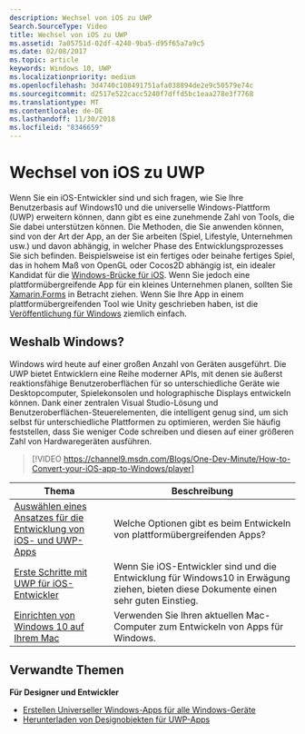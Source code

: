 ```yaml
---
description: Wechsel von iOS zu UWP
Search.SourceType: Video
title: Wechsel von iOS zu UWP
ms.assetid: 7a05751d-02df-4240-9ba5-d95f65a7a9c5
ms.date: 02/08/2017
ms.topic: article
keywords: Windows 10, UWP
ms.localizationpriority: medium
ms.openlocfilehash: 3d4740c108491751afa038894de2e9c50579e74c
ms.sourcegitcommit: d2517e522cacc5240f7dffd5bc1eaa278e3f7768
ms.translationtype: MT
ms.contentlocale: de-DE
ms.lasthandoff: 11/30/2018
ms.locfileid: "8346659"
---
```

# <a name="move-from-ios-to-uwp"></a>Wechsel von iOS zu UWP

Wenn Sie ein iOS-Entwickler sind und sich fragen, wie Sie Ihre Benutzerbasis auf Windows10 und die universelle Windows-Plattform (UWP) erweitern können, dann gibt es eine zunehmende Zahl von Tools, die Sie dabei unterstützen können. Die Methoden, die Sie anwenden können, sind von der Art der App, an der Sie arbeiten (Spiel, Lifestyle, Unternehmen usw.) und davon abhängig, in welcher Phase des Entwicklungsprozesses Sie sich befinden. Beispielsweise ist ein fertiges oder beinahe fertiges Spiel, das in hohem Maß von OpenGL oder Cocos2D abhängig ist, ein idealer Kandidat für die [Windows-Brücke für iOS](https://dev.windows.com/bridges/ios). Wenn Sie jedoch eine plattformübergreifende App für ein kleines Unternehmen planen, sollten Sie [Xamarin.Forms](https://www.xamarin.com/forms) in Betracht ziehen. Wenn Sie Ihre App in einem plattformübergreifenden Tool wie Unity geschrieben haben, ist die [Veröffentlichung für Windows](http://blogs.unity3d.com/2015/09/09/windows-10-universal-apps-in-unity-5-2/) ziemlich einfach.

## <a name="why-windows"></a>Weshalb Windows?

Windows wird heute auf einer großen Anzahl von Geräten ausgeführt. Die UWP bietet Entwicklern eine Reihe moderner APIs, mit denen sie äußerst reaktionsfähige Benutzeroberflächen für so unterschiedliche Geräte wie Desktopcomputer, Spielekonsolen und holographische Displays entwickeln können. Dank einer zentralen Visual Studio-Lösung und Benutzeroberflächen-Steuerelementen, die intelligent genug sind, um sich selbst für unterschiedliche Plattformen zu optimieren, werden Sie häufig feststellen, dass Sie weniger Code schreiben und diesen auf einer größeren Zahl von Hardwaregeräten ausführen.

> [!VIDEO https://channel9.msdn.com/Blogs/One-Dev-Minute/How-to-Convert-your-iOS-app-to-Windows/player]

| Thema | Beschreibung |
|-------|-------------|
| [Auswählen eines Ansatzes für die Entwicklung von iOS- und UWP-Apps](selecting-an-approach-to-ios-and-uwp-app-development.md) | Welche Optionen gibt es beim Entwickeln von plattformübergreifenden Apps? |
| [Erste Schritte mit UWP für iOS-Entwickler](getting-started-with-uwp-for-ios-developers.md) | Wenn Sie iOS-Entwickler sind und die Entwicklung für Windows10 in Erwägung ziehen, bieten diese Dokumente einen sehr guten Einstieg. |
| [Einrichten von Windows 10 auf Ihrem Mac](setting-up-your-mac-with-windows-10.md) | Verwenden Sie Ihren aktuellen Mac-Computer zum Entwickeln von Apps für Windows. |

## <a name="related-topics"></a>Verwandte Themen

**Für Designer und Entwickler**
* [Erstellen Universeller Windows-Apps für alle Windows-Geräte](http://go.microsoft.com/fwlink/p/?LinkID=397871)
* [Herunterladen von Designobjekten für UWP-Apps](https://msdn.microsoft.com/library/windows/apps/xaml/bg125377.aspx)

